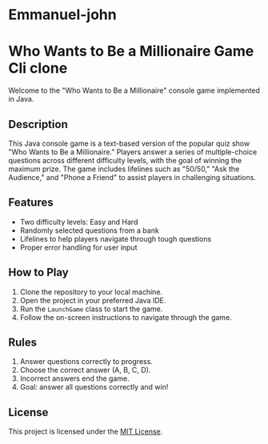 # Emmanuel-john
# Who Wants to Be a Millionaire Game Cli clone

Welcome to the "Who Wants to Be a Millionaire" console game implemented in Java.

## Description

This Java console game is a text-based version of the popular quiz show "Who Wants to Be a Millionaire." Players answer a series of multiple-choice questions across different difficulty levels, with the goal of winning the maximum prize. The game includes lifelines such as "50/50," "Ask the Audience," and "Phone a Friend" to assist players in challenging situations.

## Features

- Two difficulty levels: Easy and Hard
- Randomly selected questions from a bank
- Lifelines to help players navigate through tough questions
- Proper error handling for user input

## How to Play

1. Clone the repository to your local machine.
2. Open the project in your preferred Java IDE.
3. Run the `LaunchGame` class to start the game.
4. Follow the on-screen instructions to navigate through the game.

## Rules

1. Answer questions correctly to progress.
2. Choose the correct answer (A, B, C, D).
3. Incorrect answers end the game.
4. Goal: answer all questions correctly and win!





## License

This project is licensed under the [MIT License](LICENSE).
